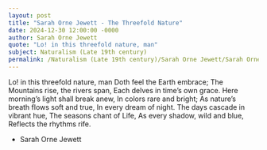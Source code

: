 ```yaml
---
layout: post
title: "Sarah Orne Jewett - The Threefold Nature"
date: 2024-12-30 12:00:00 -0000
author: Sarah Orne Jewett
quote: "Lo! in this threefold nature, man"
subject: Naturalism (Late 19th century)
permalink: /Naturalism (Late 19th century)/Sarah Orne Jewett/Sarah Orne Jewett - The Threefold Nature
---
```


Lo! in this threefold nature, man
   Doth feel the Earth embrace;
   The Mountains rise, the rivers span,
   Each delves in time’s own grace.
   Here morning’s light shall break anew,
   In colors rare and bright;
   As nature’s breath flows soft and true,
   In every dream of night.
   The days cascade in vibrant hue,
   The seasons chant of Life,
   As every shadow, wild and blue,
   Reflects the rhythms rife.

- Sarah Orne Jewett
